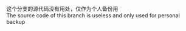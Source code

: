 这个分支的源代码没有用处，仅作为个人备份用
</br>
The source code of this branch is useless and only used for personal backup
